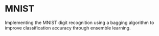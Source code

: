 # MNIST
Implementing the MNIST digit recognition using a bagging algorithm to improve classification accuracy through ensemble learning.

